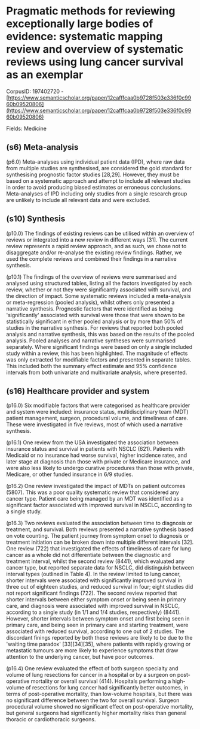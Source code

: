 # Pragmatic methods for reviewing exceptionally large bodies of evidence: systematic mapping review and overview of systematic reviews using lung cancer survival as an exemplar

CorpusID: 197402720 - [https://www.semanticscholar.org/paper/12cafffcaa0b9728f503e336f0c9960b09520806](https://www.semanticscholar.org/paper/12cafffcaa0b9728f503e336f0c9960b09520806)

Fields: Medicine

## (s6) Meta-analysis
(p6.0) Meta-analyses using individual patient data (IPD), where raw data from multiple studies are synthesised, are considered the gold standard for synthesising prognostic factor studies [28,29]. However, they must be based on a systematic approach and attempt to include all relevant studies in order to avoid producing biased estimates or erroneous conclusions. Meta-analyses of IPD including only studies from a single research group are unlikely to include all relevant data and were excluded.
## (s10) Synthesis
(p10.0) The findings of existing reviews can be utilised within an overview of reviews or integrated into a new review in different ways [31]. The current review represents a rapid review approach, and as such, we chose not to disaggregate and/or re-analyse the existing review findings. Rather, we used the complete reviews and combined their findings in a narrative synthesis.

(p10.1) The findings of the overview of reviews were summarised and analysed using structured tables, listing all the factors investigated by each review, whether or not they were significantly associated with survival, and the direction of impact. Some systematic reviews included a meta-analysis or meta-regression (pooled analysis), whilst others only presented a narrative synthesis. Prognostic factors that were identified as being 'significantly' associated with survival were those that were shown to be statistically significant in either pooled analysis or by more than 50% of studies in the narrative synthesis. For reviews that reported both pooled analysis and narrative synthesis, this was based on the results of the pooled analysis. Pooled analyses and narrative syntheses were summarised separately. Where significant findings were based on only a single included study within a review, this has been highlighted. The magnitude of effects was only extracted for modifiable factors and presented in separate tables. This included both the summary effect estimate and 95% confidence intervals from both univariate and multivariate analysis, where presented.
## (s16) Healthcare provider and system
(p16.0) Six modifiable factors that were categorised as healthcare provider and system were included: insurance status, multidisciplinary team (MDT) patient management, surgeon, procedural volume, and timeliness of care. These were investigated in five reviews, most of which used a narrative synthesis.

(p16.1) One review from the USA investigated the association between insurance status and survival in patients with NSCLC (621). Patients with Medicaid or no insurance had worse survival, higher incidence rates, and later stage at diagnosis than those with private or Medicare insurance, and were also less likely to undergo curative procedures than those with private, Medicare, or other funded insurance in 6/9 studies.

(p16.2) One review investigated the impact of MDTs on patient outcomes (5807). This was a poor quality systematic review that considered any cancer type. Patient care being managed by an MDT was identified as a significant factor associated with improved survival in NSCLC, according to a single study.

(p16.3) Two reviews evaluated the association between time to diagnosis or treatment, and survival. Both reviews presented a narrative synthesis based on vote counting. The patient journey from symptom onset to diagnosis or treatment initiation can be broken down into multiple different intervals [32]. One review (722) that investigated the effects of timeliness of care for lung cancer as a whole did not differentiate between the diagnostic and treatment interval, whilst the second review (8441), which evaluated any cancer type, but reported separate data for NSCLC, did distinguish between interval types (outlined in Table 4). In the review limited to lung cancer, shorter intervals were associated with significantly improved survival in three out of eighteen studies, and reduced survival in four; eight studies did not report significant findings (722). The second review reported that shorter intervals between either symptom onset or being seen in primary care, and diagnosis were associated with improved survival in NSCLC, according to a single study (in 1/1 and 1/4 studies, respectively) (8441). However, shorter intervals between symptom onset and first being seen in primary care, and being seen in primary care and starting treatment, were associated with reduced survival, according to one out of 2 studies. The discordant finings reported by both these reviews are likely to be due to the 'waiting time paradox' [33][34][35], where patients with rapidly growing or metastatic tumours are more likely to experience symptoms that draw attention to the underlying cancer, but have poor outcomes.

(p16.4) One review evaluated the effect of both surgeon specialty and volume of lung resections for cancer in a hospital or by a surgeon on post-operative mortality or overall survival (414). Hospitals performing a high-volume of resections for lung cancer had significantly better outcomes, in terms of post-operative mortality, than low-volume hospitals, but there was no significant difference between the two for overall survival. Surgeon procedural volume showed no significant effect on post-operative mortality, but general surgeons had significantly higher mortality risks than general thoracic or cardiothoracic surgeons.
